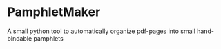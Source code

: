 # PamphletMaker
A small python tool to automatically organize pdf-pages into small hand-bindable pamphlets 
